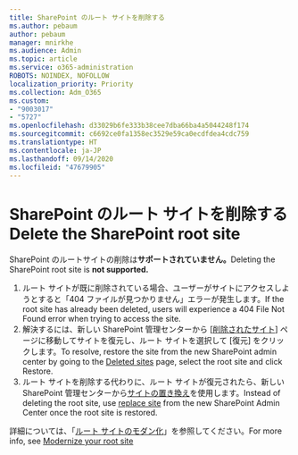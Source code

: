 ```yaml
---
title: SharePoint のルート サイトを削除する
ms.author: pebaum
author: pebaum
manager: mnirkhe
ms.audience: Admin
ms.topic: article
ms.service: o365-administration
ROBOTS: NOINDEX, NOFOLLOW
localization_priority: Priority
ms.collection: Adm_O365
ms.custom:
- "9003017"
- "5727"
ms.openlocfilehash: d33029b6fe333b38cee7dba66ba4a5044248f174
ms.sourcegitcommit: c6692ce0fa1358ec3529e59ca0ecdfdea4cdc759
ms.translationtype: HT
ms.contentlocale: ja-JP
ms.lasthandoff: 09/14/2020
ms.locfileid: "47679905"
---
```

# <a name="delete-the-sharepoint-root-site"></a><span data-ttu-id="74141-102">SharePoint のルート サイトを削除する</span><span class="sxs-lookup"><span data-stu-id="74141-102">Delete the SharePoint root site</span></span>

<span data-ttu-id="74141-103">SharePoint のルートサイトの削除は**サポートされていません。**</span><span class="sxs-lookup"><span data-stu-id="74141-103">Deleting the SharePoint root site is  **not supported.**</span></span>

1.  <span data-ttu-id="74141-104">ルート サイトが既に削除されている場合、ユーザーがサイトにアクセスしようとすると「404 ファイルが見つかりません」エラーが発生します。</span><span class="sxs-lookup"><span data-stu-id="74141-104">If the root site has already been deleted, users will experience a  404 File Not Found  error when trying to access the site.</span></span>
2.  <span data-ttu-id="74141-105">解決するには、新しい SharePoint 管理センターから [[削除されたサイト](https://admin.microsoft.com/sharepoint?page=recycleBin&modern=true)] ページに移動してサイトを復元し、ルート サイトを選択して [復元] をクリックします。</span><span class="sxs-lookup"><span data-stu-id="74141-105">To resolve, restore the site  from the new SharePoint admin center by going to the  [Deleted sites](https://admin.microsoft.com/sharepoint?page=recycleBin&modern=true)  page, select the root site and click  Restore.</span></span>
3.  <span data-ttu-id="74141-106">ルート サイトを削除する代わりに、ルート サイトが復元されたら、新しい SharePoint 管理センターから[サイトの置き換え](https://docs.microsoft.com/sharepoint/modern-root-site#replace-your-root-site)を使用します。</span><span class="sxs-lookup"><span data-stu-id="74141-106">Instead of deleting the root site, use [replace site](https://docs.microsoft.com/sharepoint/modern-root-site#replace-your-root-site)  from the new SharePoint Admin Center once the root site is restored.</span></span>

<span data-ttu-id="74141-107">詳細については、「[ルート サイトのモダン化](https://docs.microsoft.com/sharepoint/modern-root-site)」を参照してください。</span><span class="sxs-lookup"><span data-stu-id="74141-107">For more info, see [Modernize your root site](https://docs.microsoft.com/sharepoint/modern-root-site)</span></span>